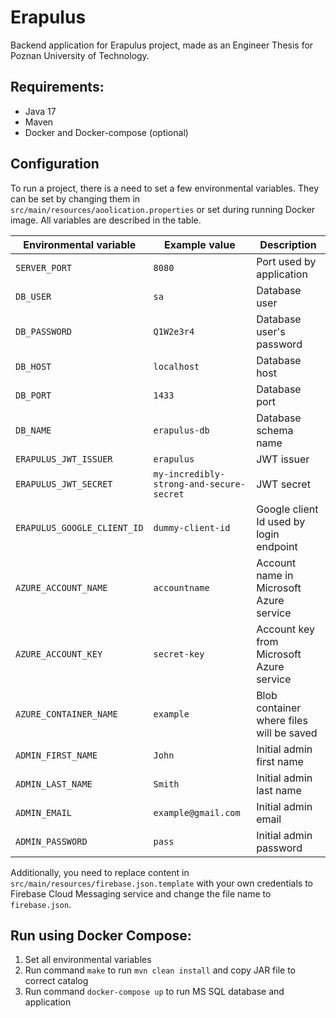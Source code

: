 # Erapulus

Backend application for Erapulus project, made as an Engineer Thesis for Poznan University of Technology.

## Requirements:
- Java 17
- Maven
- Docker and Docker-compose (optional)

## Configuration
To run a project, there is a need to set a few environmental variables. 
They can be set by changing them in `src/main/resources/aoolication.properties` or set during running Docker image.
All variables are described in the table.

| Environmental variable      | Example value                            | Description                              |
|-----------------------------|------------------------------------------|------------------------------------------|
| `SERVER_PORT`               | `8080`                                   | Port used by application                 |
| `DB_USER`                   | `sa`                                     | Database user                            |
| `DB_PASSWORD`               | `Q1W2e3r4`                               | Database user's password                 |
| `DB_HOST`                   | `localhost`                              | Database host                            |
| `DB_PORT`                   | `1433`                                   | Database port                            |
| `DB_NAME`                   | `erapulus-db`                            | Database schema name                     |
| `ERAPULUS_JWT_ISSUER`       | `erapulus`                               | JWT issuer                               |
| `ERAPULUS_JWT_SECRET`       | `my-incredibly-strong-and-secure-secret` | JWT secret                               |
| `ERAPULUS_GOOGLE_CLIENT_ID` | `dummy-client-id`                        | Google client Id used by login endpoint  |
| `AZURE_ACCOUNT_NAME`        | `accountname`                            | Account name in Microsoft Azure service  |
| `AZURE_ACCOUNT_KEY`         | `secret-key`                             | Account key from Microsoft Azure service |
| `AZURE_CONTAINER_NAME`      | `example`                                | Blob container where files will be saved |
| `ADMIN_FIRST_NAME`          | `John`                                   | Initial admin first name                 |
| `ADMIN_LAST_NAME`           | `Smith`                                  | Initial admin last name                  |
| `ADMIN_EMAIL`               | `example@gmail.com`                      | Initial admin email                      |
| `ADMIN_PASSWORD`            | `pass`                                   | Initial admin password                   |

Additionally, you need to replace content in `src/main/resources/firebase.json.template` 
with your own credentials to Firebase Cloud Messaging service and change the file name to `firebase.json`.


## Run using Docker Compose:
1. Set all environmental variables
2. Run command `make` to run `mvn clean install` and copy JAR file to correct catalog
3. Run command `docker-compose up` to run MS SQL database and application


